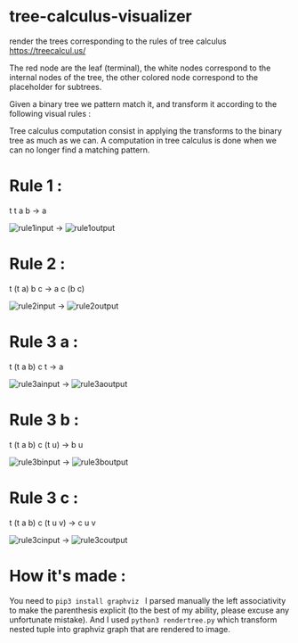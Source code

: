 # tree-calculus-visualizer
render the trees corresponding to the rules of tree calculus https://treecalcul.us/

The red node are the leaf (terminal), the white nodes correspond to the internal nodes of the tree, the other colored node correspond to the placeholder for subtrees.

Given a binary tree we pattern match it, and transform it according to the following visual rules : 

Tree calculus computation consist in applying the transforms to the binary tree as much as we can.
A computation in tree calculus is done when we can no longer find a matching pattern.

# Rule 1 :
t t a b -> a

![rule1input](rule1-input.png) -> ![rule1output](rule1-output.png) 

# Rule 2 :
t (t a) b c -> a c (b c)

![rule2input](rule2-input.png) -> ![rule2output](rule2-output.png) 

# Rule 3 a :
t (t a b) c t -> a

![rule3ainput](rule3a-input.png) -> ![rule3aoutput](rule3a-output.png) 

# Rule 3 b :
t (t a b) c (t u) -> b u

![rule3binput](rule3b-input.png) -> ![rule3boutput](rule3b-output.png) 

# Rule 3 c :
t (t a b) c (t u v) -> c u v

![rule3cinput](rule3c-input.png) -> ![rule3coutput](rule3c-output.png) 


# How it's made :

You need to  ```pip3 install graphviz ``` 
I parsed manually the left associativity to make the parenthesis explicit (to the best of my ability, please excuse any unfortunate mistake).
And I used  ```python3 rendertree.py```  which transform nested tuple into graphviz  graph that are rendered to image.

